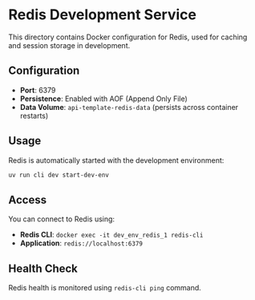 # Redis Development Service

This directory contains Docker configuration for Redis, used for caching and session storage in development.

## Configuration

- **Port**: 6379
- **Persistence**: Enabled with AOF (Append Only File)
- **Data Volume**: `api-template-redis-data` (persists across container restarts)

## Usage

Redis is automatically started with the development environment:
```bash
uv run cli dev start-dev-env
```

## Access

You can connect to Redis using:
- **Redis CLI**: `docker exec -it dev_env_redis_1 redis-cli`
- **Application**: `redis://localhost:6379`

## Health Check

Redis health is monitored using `redis-cli ping` command.